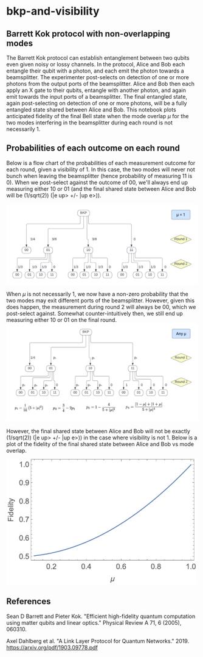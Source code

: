 # bkp-and-visibility
## Barrett Kok protocol with non-overlapping modes

The Barrett Kok protocol can establish entanglement between two qubits even given noisy or lossy channels. In the protocol, Alice and Bob each entangle their qubit with a photon, and each emit the photon towards a beamsplitter. The experimenter post-selects on detection of one or more photons from the output ports of the beamsplitter. Alice and Bob then each apply an X gate to their qubits, entangle with another photon, and again emit towards the input ports of a beamsplitter. The final entangled state, again post-selecting on detection of one or more photons, will be a fully entangled state shared between Alice and Bob. This notebook plots anticipated fidelity of the final Bell state when the mode overlap $\mu$ for the two modes interfering in the beamsplitter during each round is not necessarily 1. 


## Probabilities of each outcome on each round
Below is a flow chart of the probabilities of each measurement outcome for each round, given a visibility of 1. In this case, the two modes will never not bunch when leaving the beamsplitter (hence probability of measuring 11 is 0). When we post-select against the outcome of 00, we'll always end up measuring either 10 or 01 (and the final shared state between Alice and Bob will be (1/sqrt(2)) (|e up> +/- |up e>)). 

<img src="imgs/BKP.png" width = "600">

When $\mu$ is not necessarily 1, we now have a non-zero probability that the two modes may exit different ports of the beamsplitter. However, given this does happen, the measurement during round 2 will always be 00, which we post-select against. Somewhat counter-intuitively then, we still end up measuring either 10 or 01 on the final round. 
<img src="imgs/BKP2.png" width = "600">

However, the final shared state between Alice and Bob will not be exactly (1/sqrt(2)) (|e up> +/- |up e>)) in the case where visibility is not 1. Below is a plot of the fidelity of the final shared state between Alice and Bob vs mode overlap. 

<img src="imgs/fidelitymu.png" width = "500">

## References
Sean D Barrett and Pieter Kok. "Efficient high-fidelity quantum computation using matter qubits and linear optics." Physical Review A 71, 6 (2005), 060310.

Axel Dahlberg et al. "A Link Layer Protocol for Quantum Networks." 2019. https://arxiv.org/pdf/1903.09778.pdf